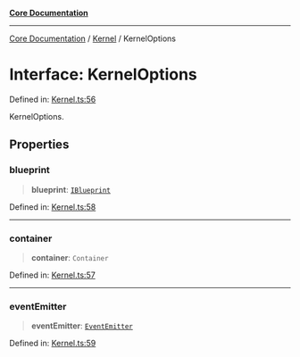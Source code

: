 [**Core Documentation**](../../README.md)

***

[Core Documentation](../../README.md) / [Kernel](../README.md) / KernelOptions

# Interface: KernelOptions

Defined in: [Kernel.ts:56](https://github.com/stonemjs/core/blob/e2200da501349da1fec304d821c002bb6d055b61/src/Kernel.ts#L56)

KernelOptions.

## Properties

### blueprint

> **blueprint**: [`IBlueprint`](../../declarations/type-aliases/IBlueprint.md)

Defined in: [Kernel.ts:58](https://github.com/stonemjs/core/blob/e2200da501349da1fec304d821c002bb6d055b61/src/Kernel.ts#L58)

***

### container

> **container**: `Container`

Defined in: [Kernel.ts:57](https://github.com/stonemjs/core/blob/e2200da501349da1fec304d821c002bb6d055b61/src/Kernel.ts#L57)

***

### eventEmitter

> **eventEmitter**: [`EventEmitter`](../../events/EventEmitter/classes/EventEmitter.md)

Defined in: [Kernel.ts:59](https://github.com/stonemjs/core/blob/e2200da501349da1fec304d821c002bb6d055b61/src/Kernel.ts#L59)
